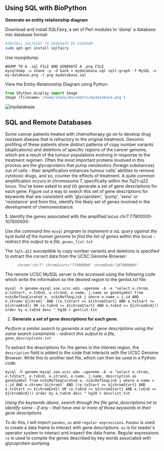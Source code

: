 ## Using SQL with BioPython

**Generate an entity relationship diagram**

Download and install SQLFairy, a set of Perl modules to 'dump' a database into database format:

```bash
#INSTALL SQLFAIRY TO GENERATE ER DIAGRAM
sudo apt-get install sqlfairy
```

Use mysqldump:

```mysql
#DUMP TO A .sql FILE AND GENERATE A .png FILE
mysqldump -u shane -p -d bank > mydatabase.sql sqlt-graph -f MySQL -o my-database.png -t png mydatabase.sql
```



View the Entity-Relationship Diagram using Python

```python
from IPython.display import Image
Image (filename='/home/shane/Documents/mydatabase.png')
```



![mydatabase](/home/shane/Documents/mydatabase.png)





## SQL and Remote Databases

Some cancer patients treated with chemotherapy go on to develop drug resistant disease that is refractory to the original treatment. Genomic profiling of these patients show distinct patterns of copy number 
variants (duplications) and deletions of specific regions of the cancer genome, which are a result of the tumour populations evolving in response to the treatment regimen. Often the most important proteins 
involved in this process are the glycoproteins that pump xenobiotics (foreign substances) out of cells - their amplification enhances tumour cells' abilities to remove cytotoxic drugs, and so, counter the effects 
of treatment. A quite common amplification occurs in chromosome 7, specifically within the 7q21-q22 locus. You've been asked to and (ii) generate a set of gene descriptions for each gene. Figure out a
way to search this set of gene descriptions for keywords that are consistent with 'glycoprotein', 'pump', 'xeno' or 'resistance' and from this, identify the likely set of genes involved in the development of 
chemoresistance.



**1.** Identify the genes associated with the amplified locus chr7:77900000-107800000:

*Use the command line <code>mysql</code> program to implement a <code>SQL</code> query against the <code>hg38</code> build of the human genome to find the list of genes within this locus - redirect this output to a file, <code>genes_list.txt</code>*

The <code>7q21-q22</code> susceptible to copy number variants and deletions is specified to extract the correct data from the UCSC Genome Browser:
><code>chrom="chr7"
>chromStart="77900000"
>chromEnd="107800000"
></code>

The remote UCSC MySQL server is the accessed using the following code which write the information so the desired region to the genlist.txt file:

```mysql
mysql -h genome-mysql.soe.ucsc.edu -ugenome -A -e "select e.chrom, e.txStart, e.txEnd, e.strand, e.name, j.name as geneSymbol from ncbiRefSeqCurated e, ncbiRefSeqLink j where e.name = j.id AND e.chrom='${chrom}' AND ((e.txStart >= ${chromStart} AND e.txStart <= ${chromEnd}) OR (e.txEnd >= ${chromStart} AND e.txEnd <= ${chromEnd})) order by e.txEnd desc " hg38 > genlist.txt
```



2. **Generate a set of gene descriptions for each gene.**

*Perform a similar search to generate a set of gene descriptions using the same search constraints - redirect this output to a file, <code>gene_descriptions.txt*</code>

To extract the descriptions for the genes in the interest region, the <code>description</code> field is added to the code that interacts with the UCSC Genome Browser. Write this to another text file, which can then be used in a Python code.

```mysql
mysql -h genome-mysql.soe.ucsc.edu -ugenome -A -e "select e.chrom, e.txStart, e.txEnd, e.strand, e.name, j.name, description as geneSymbol from ncbiRefSeqCurated e, ncbiRefSeqLink j where e.name = j.id AND e.chrom='${chrom}' AND ((e.txStart >= ${chromStart} AND e.txStart <= ${chromEnd}) OR (e.txEnd >= ${chromStart} AND e.txEnd <= ${chromEnd})) order by e.txEnd desc " hg38 > desclist.txt
```

*Using  the keywords above, search through the file gene_descriptions.txt to  identify some - if any - that have one or more of those keywords in  their gene descriptions.*

To do this, I will import `pandas`, `os` and `regular expressions`. `Pandas` is used to create a data frame to interact with gene descriptions. `os` is for reader's operator system to interact and inspect the data frame. Regular expressions `re` is used to compile the genes described by key words associated with glycoprotein pumping.



